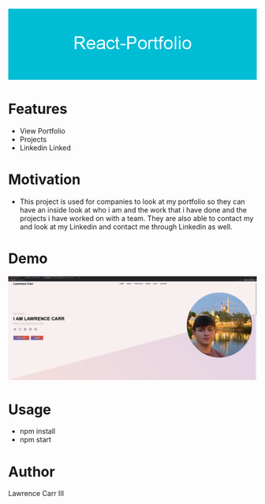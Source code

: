 
![banner](./src/components/assets/React-Portfolio.png)
# Features
* View Portfolio
* Projects
* Linkedin Linked

# Motivation
* This project is used for companies to look at my portfolio so they can have an inside look at who i am and the work that i have done and the projects i have worked on with a team. They are also able to contact my and look at my Linkedin and contact me through Linkedin as well.

# Demo
![img of app](./src/components/assets/React%20App%20-%20Google%20Chrome%2010_8_2022%209_43_18%20PM.png)

# Usage
* npm install
* npm start

# Author
Lawrence Carr III